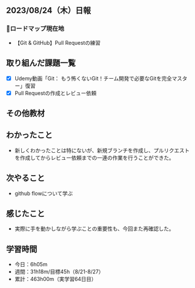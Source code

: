 ## 2023/08/24（木）日報
### :round_pushpin:ロードマップ現在地
- 【Git & GitHub】Pull Requestの練習
## 取り組んだ課題一覧
- [x] Udemy動画「Git： もう怖くないGit！チーム開発で必要なGitを完全マスター」復習
- [x] Pull Requestの作成とレビュー依頼
## その他教材

## わかったこと
- 新しくわかったことは特にないが、新規ブランチを作成し、プルリクエストを作成してからレビュー依頼までの一連の作業を行うことができた。
## 次やること
- github flowについて学ぶ
## 感じたこと
- 実際に手を動かしながら学ぶことの重要性も、今回また再確認した。
## 学習時間
- 今日：6h05m
- 週間：31h18m/目標45h（8/21-8/27）
- 累計：463h00m（実学習64日目）
